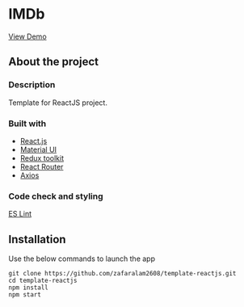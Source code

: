 # IMDb
[View Demo](https://zafaralam2608.github.io/template-reactjs/)

## About the project

### Description
Template for ReactJS project.

### Built with
* [React.js](https://reactjs.org/)
* [Material UI](https://mui.com/material-ui/getting-started/overview/)
* [Redux toolkit](https://redux-toolkit.js.org/)
* [React Router](https://reactrouter.com/docs/en/v6)
* [Axios](https://axios-http.com/docs/intro)

### Code check and styling
[ES Lint](https://eslint.org/)

## Installation
Use the below commands to launch the app
```
git clone https://github.com/zafaralam2608/template-reactjs.git
cd template-reactjs
npm install
npm start
```
